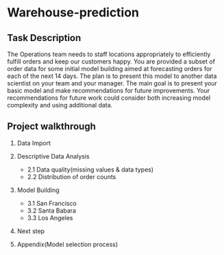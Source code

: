 # Warehouse-prediction

## Task Description
The Operations team needs to staff locations appropriately to efficiently fulfill orders and keep
our customers happy.
You are provided a subset of order data for some initial model building aimed at forecasting orders
for each of the next 14 days. The plan is to present this model to another data scientist on your
team and your manager. The main goal is to present your basic model and make recommendations
for future improvements. Your recommendations for future work could consider both increasing
model complexity and using additional data.

## Project walkthrough
1. Data Import
2. Descriptive Data Analysis
    - 2.1 Data quality(missing values & data types)
    - 2.2 Distribution of order counts
3. Model Building 
    - 3.1 San Francisco
    - 3.2 Santa Babara
    - 3.3 Los Angeles

4. Next step 

5. Appendix(Model selection process)
